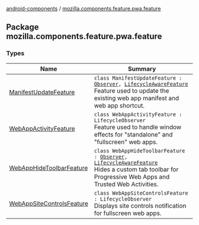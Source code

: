 [android-components](../index.md) / [mozilla.components.feature.pwa.feature](./index.md)

## Package mozilla.components.feature.pwa.feature

### Types

| Name | Summary |
|---|---|
| [ManifestUpdateFeature](-manifest-update-feature/index.md) | `class ManifestUpdateFeature : `[`Observer`](../mozilla.components.browser.session/-session/-observer/index.md)`, `[`LifecycleAwareFeature`](../mozilla.components.support.base.feature/-lifecycle-aware-feature/index.md)<br>Feature used to update the existing web app manifest and web app shortcut. |
| [WebAppActivityFeature](-web-app-activity-feature/index.md) | `class WebAppActivityFeature : LifecycleObserver`<br>Feature used to handle window effects for "standalone" and "fullscreen" web apps. |
| [WebAppHideToolbarFeature](-web-app-hide-toolbar-feature/index.md) | `class WebAppHideToolbarFeature : `[`Observer`](../mozilla.components.browser.session/-session/-observer/index.md)`, `[`LifecycleAwareFeature`](../mozilla.components.support.base.feature/-lifecycle-aware-feature/index.md)<br>Hides a custom tab toolbar for Progressive Web Apps and Trusted Web Activities. |
| [WebAppSiteControlsFeature](-web-app-site-controls-feature/index.md) | `class WebAppSiteControlsFeature : LifecycleObserver`<br>Displays site controls notification for fullscreen web apps. |
